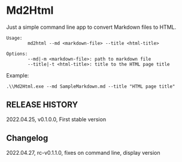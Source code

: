 # Md2Html
Just a simple command line app to convert Markdown files to HTML.

```
Usage:
        md2html --md <markdown-file> --title <html-title>

Options:
        --md|-m <markdown-file>: path to markdown file
        --title|-t <html-title>: title to the HTML page title
```

Example:

```
.\\Md2Html.exe --md SampleMarkdown.md --title "HTML page title"
```

## RELEASE HISTORY

2022.04.25, v0.1.0.0, First stable version


## Changelog

2022.04.27, rc-v0.1.1.0, fixes on command line, display version